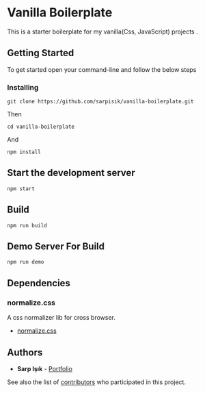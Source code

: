 # Vanilla Boilerplate

This is a starter boilerplate for my vanilla(Css, JavaScript) projects .

## Getting Started

To get started open your command-line and follow the below steps

### Installing

```
git clone https://github.com/sarpisik/vanilla-boilerplate.git
```

Then

```
cd vanilla-boilerplate
```

And

```
npm install
```

## Start the development server

```
npm start
```

## Build

```
npm run build
```

## Demo Server For Build

```
npm run demo
```

## Dependencies

### normalize.css

A css normalizer lib for cross browser.

- [normalize.css](https://necolas.github.io/normalize.css/)

## Authors

- **Sarp Işık** - [Portfolio](https://www.sarpisik.com/)

See also the list of [contributors](https://github.com/your/project/contributors) who participated in this project.
